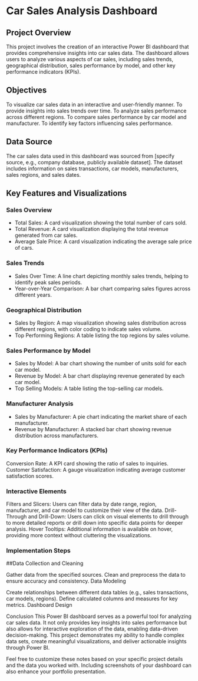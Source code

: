 # Car Sales Analysis Dashboard
## Project Overview
This project involves the creation of an interactive Power BI dashboard that provides comprehensive insights into car sales data. The dashboard allows users to analyze various aspects of car sales, including sales trends, geographical distribution, sales performance by model, and other key performance indicators (KPIs).

## Objectives
To visualize car sales data in an interactive and user-friendly manner.
To provide insights into sales trends over time.
To analyze sales performance across different regions.
To compare sales performance by car model and manufacturer.
To identify key factors influencing sales performance.

## Data Source
The car sales data used in this dashboard was sourced from [specify source, e.g., company database, publicly available dataset]. The dataset includes information on sales transactions, car models, manufacturers, sales regions, and sales dates.

## Key Features and Visualizations
### Sales Overview

- Total Sales: A card visualization showing the total number of cars sold.
- Total Revenue: A card visualization displaying the total revenue generated from car sales.
- Average Sale Price: A card visualization indicating the average sale price of cars.

### Sales Trends

- Sales Over Time: A line chart depicting monthly sales trends, helping to identify peak sales periods.
- Year-over-Year Comparison: A bar chart comparing sales figures across different years.

### Geographical Distribution

- Sales by Region: A map visualization showing sales distribution across different regions, with color coding to indicate sales volume.
- Top Performing Regions: A table listing the top regions by sales volume.

### Sales Performance by Model

- Sales by Model: A bar chart showing the number of units sold for each car model.
- Revenue by Model: A bar chart displaying revenue generated by each car model.
- Top Selling Models: A table listing the top-selling car models.

### Manufacturer Analysis

- Sales by Manufacturer: A pie chart indicating the market share of each manufacturer.
- Revenue by Manufacturer: A stacked bar chart showing revenue distribution across manufacturers.

### Key Performance Indicators (KPIs)

Conversion Rate: A KPI card showing the ratio of sales to inquiries.
Customer Satisfaction: A gauge visualization indicating average customer satisfaction scores.
### Interactive Elements
Filters and Slicers: Users can filter data by date range, region, manufacturer, and car model to customize their view of the data.
Drill-Through and Drill-Down: Users can click on visual elements to drill through to more detailed reports or drill down into specific data points for deeper analysis.
Hover Tooltips: Additional information is available on hover, providing more context without cluttering the visualizations.

### Implementation Steps

##Data Collection and Cleaning

Gather data from the specified sources.
Clean and preprocess the data to ensure accuracy and consistency.
Data Modeling

Create relationships between different data tables (e.g., sales transactions, car models, regions).
Define calculated columns and measures for key metrics.
Dashboard Design



Conclusion
This Power BI dashboard serves as a powerful tool for analyzing car sales data. It not only provides key insights into sales performance but also allows for interactive exploration of the data, enabling data-driven decision-making. This project demonstrates my ability to handle complex data sets, create meaningful visualizations, and deliver actionable insights through Power BI.

Feel free to customize these notes based on your specific project details and the data you worked with. Including screenshots of your dashboard can also enhance your portfolio presentation.
